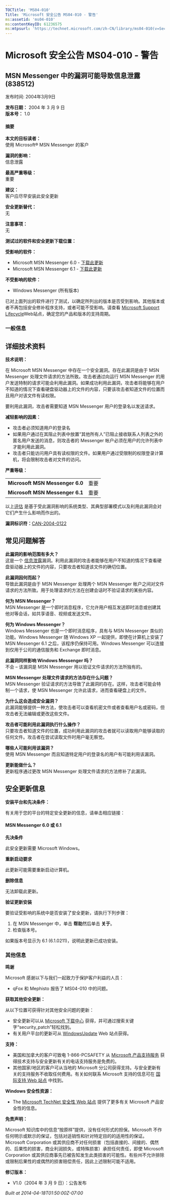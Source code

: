 ```yaml
---
TOCTitle: 'MS04-010'
Title: 'Microsoft 安全公告 MS04-010 - 警告'
ms:assetid: 'ms04-010'
ms:contentKeyID: 61236575
ms:mtpsurl: 'https://technet.microsoft.com/zh-CN/library/ms04-010(v=Security.10)'
---
```


Microsoft 安全公告 MS04-010 - 警告
==================================

MSN Messenger 中的漏洞可能导致信息泄露 (838512)
-----------------------------------------------

发布时间: 2004年3月9日

**发布日期：** 2004 年 3 月 9 日  
**版本号：** 1.0

#### 摘要

**本文的目标读者：**  
使用 Microsoft® MSN Messenger 的客户

**漏洞的影响：**   
信息泄露

**最高严重等级：**  
重要

**建议：**  
客户应尽早安装此安全更新

**安全更新替代：**  
无

**注意事项：**  
无

**测试过的软件和安全更新下载位置：**  

**受影响的软件：**  

-   Microsoft MSN Messenger 6.0 - [下载此更新](http://messenger.msn.com/)
-   Microsoft MSN Messenger 6.1 - [下载此更新](http://messenger.msn.com/)

**不受影响的软件：**  

-   Windows Messenger (所有版本)

已对上面列出的软件进行了测试，以确定所列出的版本是否受到影响。其他版本或者不再包括安全修补程序支持，或者可能不受影响。请查看 [Microsoft Support Lifecycle](http://go.microsoft.com/fwlink/?linkid=21742)Web站点，确定您的产品和版本的支持周期。

### 一般信息

详细技术资料
------------

**技术说明：**  

在 Microsoft MSN Messenger 中存在一个安全漏洞。存在此漏洞是由于 MSN Messenger 处理文件请求的方法所致。攻击者通过向运行 MSN Messenger 的用户发送特制的请求可能会利用此漏洞。如果成功利用此漏洞，攻击者将能够在用户不知道的情况下查看硬盘驱动器上的文件的内容，只要该攻击者知道文件的位置而且用户对该文件有读权限。

要利用此漏洞，攻击者需要知道 MSN Messenger 用户的登录名以发送请求。

**减轻影响的因素：**  

-   攻击者必须知道用户的登录名
-   如果用户通过在其阻止列表中放置“其他所有人”已阻止接收联系人列表之外的匿名用户发送的消息，则攻击者的 Messenger 帐户必须在用户的允许列表中才能利用此漏洞。
-   攻击者只能访问用户具有读权限的文件。如果用户通过受限制的权限登录计算机，将会限制攻击者对文件的访问。

**严重等级：**  

|                                 |      |
|---------------------------------|------|
| **Microsoft MSN Messenger 6.0** | 重要 |
| **Microsoft MSN Messenger 6.1** | 重要 |

以上[评估](http://go.microsoft.com/fwlink/?linkid=21140) 是基于受此漏洞影响的系统类型、其典型部署模式以及利用此漏洞会对它们产生什么影响而作出的。

**漏洞标识符：**[CAN-2004-0122](http://www.cve.mitre.org/cgi-bin/cvename.cgi?name=can-2004-0122)

常见问题解答
------------

**此漏洞的影响范围有多大？**  
这是一个 [信息泄露](http://go.microsoft.com/fwlink/?linkid=21142)漏洞。利用此漏洞的攻击者能够在用户不知道的情况下查看硬盘驱动器上的文件的内容，只要攻击者知道该文件的确切位置。

**此漏洞因何而起？**  
导致此漏洞是由于 MSN Messenger 处理两个 MSN Messenger 帐户之间对文件请求的方法所致。用于处理请求的方法在创建会话时不验证请求的某些内容。

**何为 MSN Messenger？**  
MSN Messenger 是一个即时消息程序，它允许用户相互发送即时消息或创建其他对等会话，如共享语音、视频或发送文件。

**何为 Windows Messenger？**  
Windows Messenger 也是一个即时消息程序，具有与 MSN Messenger 类似的功能。Windows Messenger 随 Windows XP 一起提供，即使在计算机上安装了 MSN Messenger 6.1 之后，该程序仍保持可用。Windows Messenger 可以连接到仅用于公司的通信服务和 Exchange 即时消息。

**此漏洞同样影响 Windows Messenger 吗？**  
不会 – 该漏洞是 MSN Messenger 用以验证文件请求的方法所独有的。

**MSN Messenger 处理文件请求的方法存在什么问题？**  
MSN Messenger 验证请求的方法导致了此漏洞的存在。这样，攻击者可能会特制一个请求，使 MSN Messenger 允许此请求，进而查看硬盘上的文件。

**为什么这会造成安全漏洞？**  
此漏洞能够提供一种方法，使攻击者可以查看机密文件或者查看用户名或密码，但攻击者无法编辑或更改这些文件。

**攻击者可能利用此漏洞执行什么操作？**  
只要攻击者知道文件的位置，成功利用此漏洞的攻击者就可以读取用户能够读取的任何文件。攻击者在尝试读取文件时用户毫无察觉。

**哪些人可能利用该漏洞？**  
使用 MSN Messenger 而且知道特定用户的登录名的用户有可能利用该漏洞。

**更新能做什么？**  
更新程序通过更改 MSN Messenger 处理文件请求的方法修补了此漏洞。

安全更新信息
------------

**安装平台和先决条件：**  

有关用于您的平台的特定安全更新的信息，请单击相应链接：

#### MSN Messenger 6.0 或 6.1

**先决条件**  

此安全更新需要 Microsoft Windows。

**重新启动要求**  

此更新可能需要重新启动计算机。

**删除信息**  

无法卸载此更新。

**验证更新安装**  

要验证受影响的系统中是否安装了安全更新，请执行下列步骤：

1.  在 MSN Messenger 中，单击 **帮助**然后单击 **关于**。
2.  检查版本号。

如果版本号显示为 6.1 (6.1.0211)，说明此更新已成功安装。

### 其他信息

**鸣谢**  

Microsoft 感谢以下与我们一起致力于保护客户利益的人员：

-   qFox 和 Mephisto 报告了 MS04-010 中的问题。

**获取其他安全更新：**  

从以下位置可获得针对其他安全问题的更新：

-   安全更新可以从 [Microsoft 下载中心](http://www.microsoft.com/downloads/search.aspx?langid=24&displaylang=zh-cn) 获得，并可通过搜索关键字“security\_patch”轻松找到。
-   有关用户平台的更新可从 [WindowsUpdate](http://go.microsoft.com/fwlink/?linkid=21130) Web 站点获得。

**支持：**  

-   美国和加拿大的客户可致电 1-866-PCSAFETY 从 [Microsoft 产品支持服务](http://go.microsoft.com/fwlink/?linkid=21131) 获得技术支持与安全更新有关的电话支持服务是免费的。
-   其他国家/地区的客户可从当地的 Microsoft 分公司获得支持。与安全更新有关的支持服务不收取任何费用。有关如何联系 Microsoft 支持的信息可在 [国际支持 Web 站点](http://go.microsoft.com/fwlink/?linkid=21155) 中找到。

**Windows 安全性资源：**  

-   The [Microsoft TechNet 安全性 Web 站点](http://www.microsoft.com/china/technet/security/) 提供了更多有关 Microsoft 产品安全性的信息。

**免责声明：**  

Microsoft 知识库中的信息“按原样”提供，没有任何形式的担保。Microsoft 不作任何明示或默示的保证，包括对适销性和针对特定目的的适用性的保证。Microsoft Corporation 或其供应商不对任何损害（包括直接的、间接的、偶然的、后果性的损害，商业利润损失，或特殊损害）承担任何责任，即使 Microsoft Corporation 或其供应商事先已被告知发生此类损害的可能性。有些州不允许排除或限制后果性的或偶然的损害赔偿责任，因此上述限制可能不适用。

**修订版本：**  

-   V1.0（2004 年 3 月 9 日）：公告发布

*Built at 2014-04-18T01:50:00Z-07:00*